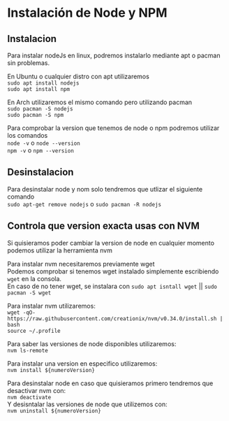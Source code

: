 # Instalación de Node y NPM

## Instalacion

Para instalar nodeJs en linux, podremos instalarlo mediante apt o pacman sin problemas.

En Ubuntu o cualquier distro con apt utilizaremos</br>
`sudo apt install nodejs`</br>
`sudo apt install npm`

En Arch utilizaremos el mismo comando pero utilizando pacman</br>
`sudo pacman -S nodejs`</br>
`sudo pacman -S npm`

Para comprobar la version que tenemos de node o npm podremos utilizar los comandos</br>
`node -v` o `node --version`</br>
`npm -v` o `npm --version`

## Desinstalacion

Para desinstalar node y nom solo tendremos que utlizar el siguiente comando </br>
`sudo apt-get remove nodejs` o  `sudo pacman -R nodejs`</br>

## Controla que version exacta usas con NVM

Si quisieramos poder cambiar la version de node en cualquier momento podemos utilizar la herramienta nvm

Para instalar nvm necesitaremos previamente wget</br>
Podemos comprobar si tenemos wget instalado simplemente escribiendo `wget` en la consola.</br>
En caso de no tener wget, se instalara con `sudo apt isntall wget` || `sudo pacman -S wget`

Para instalar nvm utilizaremos:</br>
`wget -qO- https://raw.githubusercontent.com/creationix/nvm/v0.34.0/install.sh | bash`</br>
`source ~/.profile`

Para saber las versiones de node disponibles utilizaremos:</br>
`nvm ls-remote`

Para instalar una version en especifico utilizaremos:</br>
`nvm install ${numeroVersion}`

Para desinstalar node en caso que quisieramos primero tendremos que desactivar nvm con:</br>
`nvm deactivate`</br>
Y desisntalar las versiones de node que utilizemos con:</br>
`nvm uninstall ${numeroVersion}`
